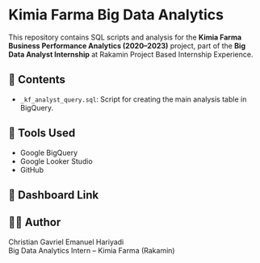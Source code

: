 # Kimia Farma Big Data Analytics 

This repository contains SQL scripts and analysis for the **Kimia Farma Business Performance Analytics (2020–2023)** project, part of the **Big Data Analyst Internship** at Rakamin Project Based Internship Experience.

## 📁 Contents
- `_kf_analyst_query.sql`: Script for creating the main analysis table in BigQuery.

## 🧠 Tools Used
- Google BigQuery
- Google Looker Studio
- GitHub

## 🔗 Dashboard Link

## 👨‍💻 Author
Christian Gavriel Emanuel Hariyadi  
Big Data Analytics Intern – Kimia Farma (Rakamin)

